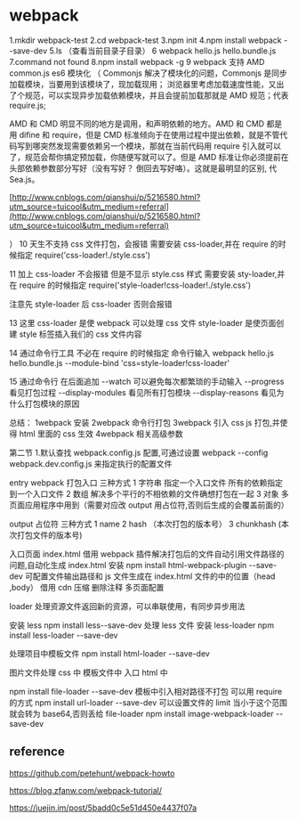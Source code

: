 # webpack

1.mkdir webpack-test
2.cd webpack-test
3.npm init
4.npm install webpack --save-dev
5.ls （查看当前目录子目录）
6 webpack hello.js hello.bundle.js
7.command not found
8.npm install webpack -g
9 webpack 支持 AMD common.js es6 模块化
（
Commonjs 解决了模块化的问题，Commonjs 是同步加载模块，当要用到该模块了，现加载现用；
浏览器里考虑加载速度性能，又出了个规范，可以实现异步加载依赖模块，并且会提前加载那就是 AMD 规范；代表 require.js;

AMD 和 CMD 明显不同的地方是调用，和声明依赖的地方。AMD 和 CMD 都是用 difine 和 require，但是 CMD 标准倾向于在使用过程中提出依赖，就是不管代码写到哪突然发现需要依赖另一个模块，那就在当前代码用 require 引入就可以了，规范会帮你搞定预加载，你随便写就可以了。但是 AMD 标准让你必须提前在头部依赖参数部分写好（没有写好？ 倒回去写好咯）。这就是最明显的区别, 代 Sea.js。

[http://www.cnblogs.com/qianshui/p/5216580.html?utm_source=tuicool&utm_medium=referral](http://www.cnblogs.com/qianshui/p/5216580.html?utm_source=tuicool&utm_medium=referral)

）
10 天生不支持 css 文件打包，会报错
需要安装 css-loader,并在 require 的时候指定
require('css-loader!./style.css')

11 加上 css-loader 不会报错 但是不显示 style.css 样式
需要安装 sty-loader,并在 require 的时候指定
require('style-loader!css-loader!./style.css')

注意先 style-loader 后 css-loader 否则会报错

13 这里 css-loader 是使 webpack 可以处理 css 文件
style-loader 是使页面创建 style 标签插入我们的 css 文件内容

14 通过命令行工具 不必在 require 的时候指定
命令行输入
webpack hello.js hello.bundle.js --module-bind 'css=style-loader!css-loader'

15 通过命令行
在后面追加
--watch 可以避免每次都繁琐的手动输入
--progress 看见打包过程
--display-modules 看见所有打包模块
--display-reasons 看见为什么打包模块的原因

总结：
1webpack 安装
2webpack 命令行打包
3webpack 引入 css js 打包,并使得 html 里面的 css 生效
4webpack 相关高级参数

第二节 1.默认查找 webpack.config.js 配置,可通过设置 webpack --config webpack.dev.config.js 来指定执行的配置文件

entry webpack 打包入口 三种方式
1 字符串 指定一个入口文件 所有的依赖指定到一个入口文件
2 数组 解决多个平行的不相依赖的文件确想打包在一起
3 对象 多页面应用程序中用到（需要对应改 output 用占位符,否则后生成的会覆盖前面的）

output
占位符 三种方式
1 name
2 hash （本次打包的版本号）
3 chunkhash (本次打包文件的版本号)

入口页面 index.html
借用 webpack 插件解决打包后的文件自动引用文件路径的问题,自动化生成 index.html
安装 npm install html-webpack-plugin --save-dev
可配置文件输出路径和 js 文件生成在 index.html 文件的中的位置（head ,body）
借用 cdn 压缩 删除注释
多页面配置

loader 处理资源文件返回新的资源，可以串联使用，有同步异步用法

安装 less
npm install less--save-dev
处理 less 文件 安装 less-loader
npm install less-loader --save-dev

处理项目中模板文件
npm install html-loader --save-dev

图片文件处理
css 中
模板文件中
入口 html 中

npm install file-loader --save-dev
模板中引入相对路径不打包 可以用 require 的方式
npm install url-loader --save-dev
可以设置文件的 limit 当小于这个范围就会转为 base64,否则丢给 file-loader
npm install image-webpack-loader --save-dev



## reference

https://github.com/petehunt/webpack-howto

https://blog.zfanw.com/webpack-tutorial/

https://juejin.im/post/5badd0c5e51d450e4437f07a
